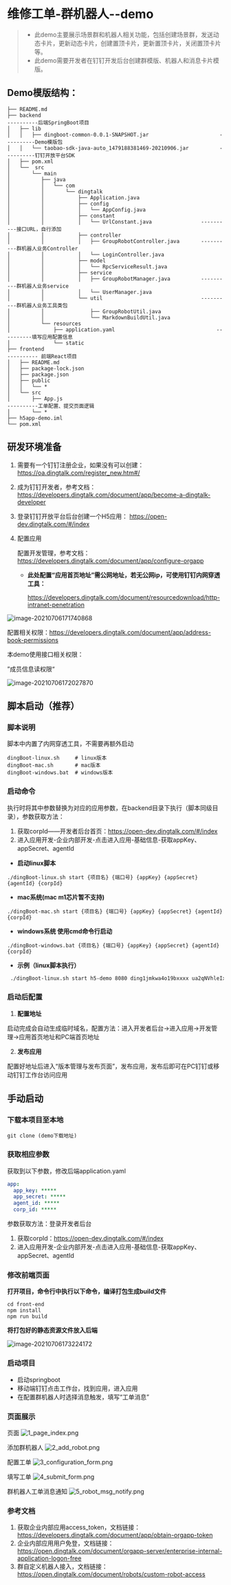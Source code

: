 # 维修工单-群机器人--demo
> - 此demo主要展示场景群和机器人相关功能，包括创建场景群，发送动态卡片，更新动态卡片，创建置顶卡片，更新置顶卡片，关闭置顶卡片等。
> - 此demo需要开发者在钉钉开发后台创建群模版、机器人和消息卡片模版。

## Demo模版结构：
```
├── README.md
├── backend                                                                                ----------后端SpringBoot项目
│   ├── lib
│   │   ├── dingboot-common-0.0.1-SNAPSHOT.jar                       ----------Demo模版包
│   │   └── taobao-sdk-java-auto_1479188381469-20210906.jar          ----------钉钉开放平台SDK
│   ├── pom.xml
│   └──  src
│       └── main
│          ├── java
│          │   └── com
│          │       └── dingtalk
│          │           ├── Application.java
│          │           ├── config
│          │           │   └── AppConfig.java
│          │           ├── constant
│          │           │   └── UrlConstant.java                ----------接口URL，自行添加
│          │           ├── controller
│          │           │   ├── GroupRobotController.java       ----------群机器人业务Controller
│          │           │   └── LoginController.java
│          │           ├── model
│          │           │   └── RpcServiceResult.java
│          │           ├── service
│          │           │   ├── GroupRobotManager.java          ----------群机器人业务service
│          │           │   └── UserManager.java
│          │           └── util                                ----------群机器人业务工具类包
│          │               ├── GroupRobotUtil.java                  
│          │               └── MarkdownBuildUtil.java
│          └── resources
│              ├── application.yaml                                 ----------填写应用配置信息
│              └── static
├── frontend                                                                                 ---------- 前端React项目
│   ├── README.md
│   ├── package-lock.json
│   ├── package.json
│   ├── public
│   │   └── *
│   └── src
│       ├── App.js                                                       ----------工单配置、提交页面逻辑
│       └── *
├── h5app-demo.iml
└── pom.xml
```
## 研发环境准备

1. 需要有一个钉钉注册企业，如果没有可以创建：https://oa.dingtalk.com/register_new.htm#/

2. 成为钉钉开发者，参考文档：https://developers.dingtalk.com/document/app/become-a-dingtalk-developer

3. 登录钉钉开放平台后台创建一个H5应用： https://open-dev.dingtalk.com/#/index

4. 配置应用

   配置开发管理，参考文档：https://developers.dingtalk.com/document/app/configure-orgapp

    - **此处配置“应用首页地址”需公网地址，若无公网ip，可使用钉钉内网穿透工具：**

      https://developers.dingtalk.com/document/resourcedownload/http-intranet-penetration

![image-20210706171740868](https://img.alicdn.com/imgextra/i4/O1CN01C9ta8k1L3KzzYEPiH_!!6000000001243-2-tps-953-517.png)



配置相关权限：https://developers.dingtalk.com/document/app/address-book-permissions

本demo使用接口相关权限：

”成员信息读权限“

![image-20210706172027870](https://img.alicdn.com/imgextra/i3/O1CN016WCr6428wDdBhkWi6_!!6000000007996-2-tps-1358-571.png)

## 脚本启动（推荐）

### 脚本说明

脚本中内置了内网穿透工具，不需要再额外启动

```shell
dingBoot-linux.sh     # linux版本
dingBoot-mac.sh       # mac版本
dingBoot-windows.bat  # windows版本
```

### 启动命令

执行时将其中参数替换为对应的应用参数，在backend目录下执行（脚本同级目录），参数获取方法：

1. 获取corpId——开发者后台首页：https://open-dev.dingtalk.com/#/index
2. 进入应用开发-企业内部开发-点击进入应用-基础信息-获取appKey、appSecret、agentId

- **启动linux脚本**

```shell
./dingBoot-linux.sh start {项目名} {端口号} {appKey} {appSecret} {agentId} {corpId}
```
- **mac系统(mac m1芯片暂不支持)**

```shell
./dingBoot-mac.sh start {项目名} {端口号} {appKey} {appSecret} {agentId} {corpId}
```
- **windows系统 使用cmd命令行启动**

```shell
./dingBoot-windows.bat {项目名} {端口号} {appKey} {appSecret} {agentId} {corpId}
```

- **示例（linux脚本执行）**

```sh
 ./dingBoot-linux.sh start h5-demo 8080 ding1jmkwa4o19bxxxx ua2qNVhleIx14ld6xgoZqtg84EE94sbizRvCimfXrIqYCeyj7b8QvqYxxx 122549400 ding9f50b15bccd1000
```

### 启动后配置

1. **配置地址**

启动完成会自动生成临时域名，配置方法：进入开发者后台->进入应用->开发管理->应用首页地址和PC端首页地址

2. **发布应用**

配置好地址后进入“版本管理与发布页面”，发布应用，发布后即可在PC钉钉或移动钉钉工作台访问应用

## 手动启动

### 下载本项目至本地

```shell
git clone (demo下载地址)
```

### 获取相应参数

获取到以下参数，修改后端application.yaml

```yaml
app:
  app_key: *****
  app_secret: *****
  agent_id: *****
  corp_id: *****
```

参数获取方法：登录开发者后台

1. 获取corpId：https://open-dev.dingtalk.com/#/index
2. 进入应用开发-企业内部开发-点击进入应用-基础信息-获取appKey、appSecret、agentId

### 修改前端页面

**打开项目，命令行中执行以下命令，编译打包生成build文件**

```shell
cd front-end
npm install
npm run build
```

**将打包好的静态资源文件放入后端**

![image-20210706173224172](https://img.alicdn.com/imgextra/i2/O1CN01QLp1Qw1TCVrPddfjZ_!!6000000002346-2-tps-322-521.png)

### 启动项目

- 启动springboot
- 移动端钉钉点击工作台，找到应用，进入应用
- 在配置群机器人时选择消息触发，填写“工单消息”

### 页面展示
页面  ![1_page_index.png](https://img.alicdn.com/imgextra/i1/O1CN01JVbuT225QD98ihIVI_!!6000000007520-0-tps-592-1280.jpg)

添加群机器人  ![2_add_robot.png](https://img.alicdn.com/imgextra/i3/O1CN01ZLoUyk1bAErKUznFb_!!6000000003424-2-tps-676-588.png)

配置工单  ![3_configuration_form.png](https://img.alicdn.com/imgextra/i3/O1CN01voTWSY1hCQRhtRvRG_!!6000000004241-0-tps-592-1280.jpg)

填写工单  ![4_submit_form.png](https://img.alicdn.com/imgextra/i2/O1CN01eCr2Nh26tLxjPPZqw_!!6000000007719-0-tps-592-1280.jpg)

群机器人工单消息通知  ![5_robot_msg_notify.png](https://img.alicdn.com/imgextra/i1/O1CN01UNVhqC1g9OCloXDKX_!!6000000004099-0-tps-592-1280.jpg)

### **参考文档**

1. 获取企业内部应用access_token，文档链接：https://developers.dingtalk.com/document/app/obtain-orgapp-token
2. 企业内部应用用户免登，文档链接：https://open.dingtalk.com/document/orgapp-server/enterprise-internal-application-logon-free
3. 群自定义机器人接入，文档链接：https://open.dingtalk.com/document/robots/custom-robot-access
